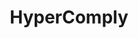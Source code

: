 ---
linkedin: https://linkedin.com/company/hypercomply
logohandle: hypercomply
sort: hypercomply
title: HyperComply
twitter: https://x.com/HyperComply
website: https://www.hypercomply.com/
---
